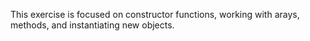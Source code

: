 This exercise is focused on constructor functions, working with arays, methods, and instantiating new objects.
